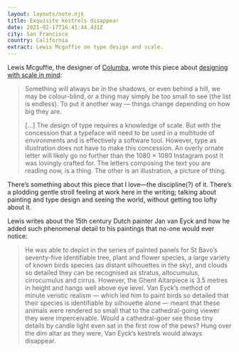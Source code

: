 ```yaml
---
layout: layouts/note.njk
title: Exquisite kestrels disappear
date: 2021-02-17T16:41:44.431Z
city: San Francisco
country: California
extract: Lewis Mcguffie on type design and scale.
---
```


Lewis Mcguffie, the designer of [Columba](https://buttondown.email/robinrendle/archive/kickflip-typography/), wrote this piece about [designing with scale in mind](https://lewisandhistype.medium.com/exquisite-kestrels-disappear-317fd3f81cc5):

> Something will always be in the shadows, or even behind a hill, we may be colour-blind, or a thing may simply be too small to see (the list is endless). To put it another way — things change depending on how big they are.
>
> [...] The design of type requires a knowledge of scale. But with the concession that a typeface will need to be used in a multitude of environments and is effectively a software tool. However, type as illustration does not have to make this concession. An overly ornate letter will likely go no further than the 1080 × 1080 Instagram post it was lovingly crafted for. The letters composing the text you are reading now, is a thing. The other is an illustration, a picture of thing.

There’s something about this piece that I love—the discipline(?) of it. There’s a plodding gentle stroll feeling at work here in the writing; talking about painting and type design and seeing the world, without getting too lofty about it.

Lewis writes about the 15th century Dutch painter Jan van Eyck and how he added such phenomenal detail to his paintings that no-one would ever notice:

> He was able to depict in the series of painted panels for St Bavo’s seventy-five identifiable tree, plant and flower species, a large variety of known birds species (as distant silhouettes in the sky), and clouds so detailed they can be recognised as stratus, altocumulus, cirrocumulus and cirrus. However, the Ghent Altarpiece is 3.5 metres in height and hangs well above eye level. Van Eyck’s method of minute veristic realism — which led him to paint birds so detailed that their species is identifiable by silhouette alone — meant that these animals were rendered so small that to the cathedral-going viewer they were imperceivable. Would a cathedral-goer see those tiny details by candle light even sat in the first row of the pews? Hung over the dim altar as they were, Van Eyck’s kestrels would always disappear.
